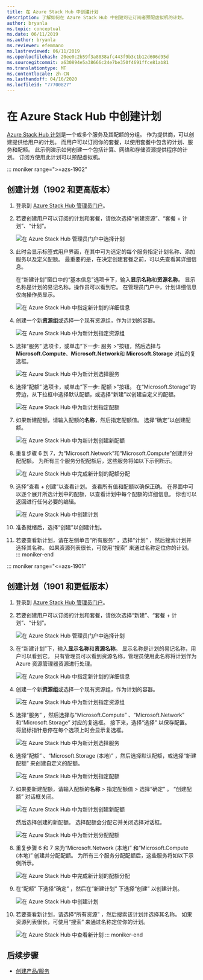 ```yaml
---
title: 在 Azure Stack Hub 中创建计划
description: 了解如何在 Azure Stack Hub 中创建可让订阅者预配虚拟机的计划。
author: bryanla
ms.topic: conceptual
ms.date: 06/11/2019
ms.author: bryanla
ms.reviewer: efemmano
ms.lastreviewed: 06/11/2019
ms.openlocfilehash: 20ee0c2b59f3a8038afc443f9b3c1b12d606d95d
ms.sourcegitcommit: a630894e5a38666c24e7be350f4691ffce81ab81
ms.translationtype: MT
ms.contentlocale: zh-CN
ms.lasthandoff: 04/16/2020
ms.locfileid: "77700827"
---
```

# <a name="create-a-plan-in-azure-stack-hub"></a>在 Azure Stack Hub 中创建计划

[Azure Stack Hub 计划](azure-stack-overview.md)是一个或多个服务及其配额的分组。 作为提供商，可以创建提供给用户的计划。 而用户可以订阅你的套餐，以使用套餐中包含的计划、服务和配额。 此示例演示如何创建一个包括计算、网络和存储资源提供程序的计划。 订阅方使用此计划可以预配虚拟机。

::: moniker range=">=azs-1902"
## <a name="create-a-plan-1902-and-later"></a>创建计划（1902 和更高版本）

1. 登录到 [Azure Stack Hub 管理员门户](https://adminportal.local.azurestack.external)。

2. 若要创建用户可以订阅的计划和套餐，请依次选择“创建资源”、“套餐 + 计划”、“计划”。   
  
   ![在 Azure Stack Hub 管理员门户中选择计划](media/azure-stack-create-plan/select-plan.png)

3. 此时会显示标签式用户界面，在其中可为选定的每个服务指定计划名称、添加服务以及定义配额。 最重要的是，在决定创建套餐之前，可以先查看其详细信息。

   在“新建计划”窗口中的“基本信息”选项卡下，输入**显示名称**和**资源名称**。   显示名称是计划的易记名称，操作员可以看到它。 在管理员门户中，计划详细信息仅向操作员显示。

   ![在 Azure Stack Hub 中指定新计划的详细信息](media/azure-stack-create-plan/plan-name.png)

4. 创建一个新**资源组**或选择一个现有资源组，作为计划的容器。

   ![在 Azure Stack Hub 中为新计划指定资源组](media/azure-stack-create-plan/resource-group.png)

5. 选择“服务”  选项卡，或单击“下一步:  服务 >”按钮，然后选择与 **Microsoft.Compute**、**Microsoft.Network**和 **Microsoft.Storage** 对应的复选框。
  
   ![在 Azure Stack Hub 中为新计划选择服务](media/azure-stack-create-plan/services.png)

6. 选择“配额”  选项卡，或单击“下一步:  配额 >”按钮。 在“Microsoft.Storage”的旁边，从下拉框中选择默认配额，或选择“新建”以创建自定义的配额。  
  
   ![在 Azure Stack Hub 中为新计划指定配额](media/azure-stack-create-plan/quotas.png)

7. 如果新建配额，请输入配额的**名称**，然后指定配额值。 选择“确定”以创建配额。 

   ![在 Azure Stack Hub 中为新计划创建新配额](media/azure-stack-create-plan/new-quota.png)

8. 重复步骤 6 到 7，为“Microsoft.Network”和“Microsoft.Compute”创建并分配配额。   为所有三个服务分配配额后，这些服务将如以下示例所示。

   ![在 Azure Stack Hub 中完成新计划的配额分配](media/azure-stack-create-plan/all-quotas-assigned.png)

9. 选择“查看 + 创建”以查看计划。  查看所有值和配额以确保正确。 在界面中可以逐个展开所选计划中的配额，以查看计划中每个配额的详细信息。 你也可以返回进行任何必要的编辑。

   ![在 Azure Stack Hub 中创建计划](media/azure-stack-create-plan/create.png)

10. 准备就绪后，选择“创建”以创建计划。 

11. 若要查看新计划，请在左侧单击“所有服务”  ，选择“计划”  ，然后搜索计划并选择其名称。 如果资源列表很长，可使用“搜索”  来通过名称定位你的计划。
::: moniker-end

::: moniker range="<=azs-1901"
## <a name="create-a-plan-1901-and-earlier"></a>创建计划（1901 和更低版本）

1. 登录到 [Azure Stack Hub 管理员门户](https://adminportal.local.azurestack.external)。

2. 若要创建用户可以订阅的计划和套餐，请依次选择“新建”、“套餐 + 计划”、“计划”。   
  
   ![在 Azure Stack Hub 管理员门户中选择计划](media/azure-stack-create-plan/select-plan1901.png)

3. 在“新建计划”下，输入**显示名称**和**资源名称**。  显示名称是计划的易记名称，用户可以看到它。 只有管理员可以看到资源名称，管理员使用此名称将计划作为 Azure 资源管理器资源进行处理。

   ![在 Azure Stack Hub 中指定新计划的详细信息](media/azure-stack-create-plan/plan-name1901.png)

4. 创建一个新**资源组**或选择一个现有资源组，作为计划的容器。

   ![在 Azure Stack Hub 中为新计划指定资源组](media/azure-stack-create-plan/resource-group1901.png)

5. 选择“服务”  ，然后选择与“Microsoft.Compute”  、“Microsoft.Network”  和“Microsoft.Storage”  对应的复选框。 接下来，选择“选择”  以保存配置。 将鼠标指针悬停在每个选项上时会显示复选框。
  
   ![在 Azure Stack Hub 中为新计划选择服务](media/azure-stack-create-plan/services1901.png)

6. 选择“配额”  、“Microsoft.Storage (本地)”  ，然后选择默认配额，或选择“新建配额”  来创建自定义的配额。
  
   ![在 Azure Stack Hub 中为新计划指定配额](media/azure-stack-create-plan/quotas1901.png)

7. 如果要新建配额，请输入配额的**名称** > 指定配额值 > 选择“确定”  。 “创建配额”  对话框关闭。

   ![在 Azure Stack Hub 中为新计划创建新配额](media/azure-stack-create-plan/new-quota1901.png)

   然后选择创建的新配额。 选择配额会分配它并关闭选择对话框。
  
   ![在 Azure Stack Hub 中为新计划分配配额](media/azure-stack-create-plan/assign-quota1901.png)

8. 重复步骤 6 和 7 来为“Microsoft.Network (本地)”  和“Microsoft.Compute (本地)”  创建并分配配额。 为所有三个服务分配配额后，这些服务将如以下示例所示。

   ![在 Azure Stack Hub 中完成新计划的配额分配](media/azure-stack-create-plan/all-quotas-assigned1901.png)

9. 在“配额”  下选择“确定”  ，然后在“新建计划”  下选择“创建”  以创建计划。

    ![在 Azure Stack Hub 中创建计划](media/azure-stack-create-plan/create1901.png)

10. 若要查看新计划，请选择“所有资源”  ，然后搜索该计划并选择其名称。 如果资源列表很长，可使用“搜索”  来通过名称定位你的计划。

    ![在 Azure Stack Hub 中查看新计划](media/azure-stack-create-plan/plan-overview1901.png)
::: moniker-end

## <a name="next-steps"></a>后续步骤

* [创建产品/服务](azure-stack-create-offer.md)
